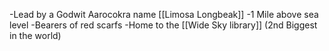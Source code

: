 -Lead by a Godwit Aarocokra name [[Limosa Longbeak]]
-1 Mile above sea level 
-Bearers of red scarfs 
-Home to the [[Wide Sky library]] (2nd Biggest in the world)